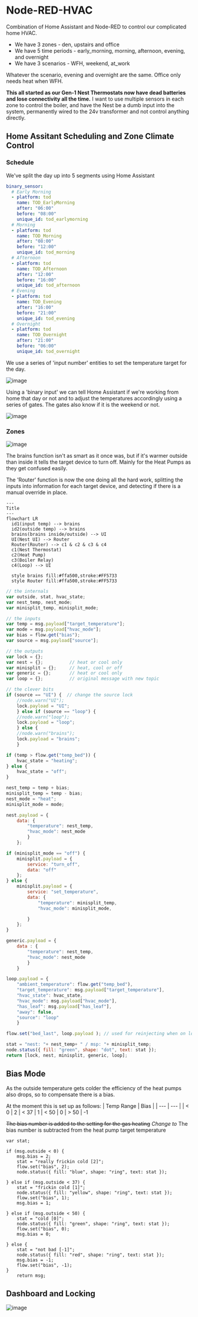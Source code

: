# Node-RED-HVAC
Combination of Home Assistant and Node-RED to control our complicated home HVAC.

- We have 3 zones - den, upstairs and office
- We have 5 time periods - early_morning, morning, afternoon, evening, and overnight
- We have 3 scenarios - WFH, weekend, at_work

Whatever the scenario, evening and overnight are the same. Office only needs heat when WFH.

**This all started as our Gen-1 Nest Thermostats now have dead batteries and lose connectivity all the time.** I want to use multiple sensors in each zone to control the boiler, and have the Nest be a dumb input into the system, permanently wired to the 24v transformer and not control anything directly.

## Home Assitant Scheduling and Zone Climate Control

### Schedule
We've split the day up into 5 segments using Home Assistant

```yaml
binary_sensor:
  # Early Morning
  - platform: tod
    name: TOD_EarlyMorning
    after: "06:00"
    before: "08:00"
    unique_id: tod_earlymorning
  # Morning
  - platform: tod
    name: TOD_Morning
    after: "08:00"
    before: "12:00"
    unique_id: tod_morning
  # Afternoon
  - platform: tod
    name: TOD_Afternoon
    after: "12:00"
    before: "16:00"
    unique_id: tod_afternoon
  # Evening
  - platform: tod
    name: TOD_Evening
    after: "16:00"
    before: "21:00"
    unique_id: tod_evening
  # Overnight
  - platform: tod
    name: TOD_Overnight
    after: "21:00"
    before: "06:00"
    unique_id: tod_overnight
```
We use a series of 'input number' entities to set the temperature target for the day.

![image](https://github.com/MadJalapeno/Node-RED-HVAC/assets/12914929/8ca5432f-a1b4-4777-8b6c-3dc41a4495c9)

Using a 'binary input' we can tell Home Assistant if we're working from home that day or not and to adjust the temperatures accordingly using a series of gates. The gates also know if it is the weekend or not.

![image](https://github.com/MadJalapeno/Node-RED-HVAC/assets/12914929/4c607fc7-c6b9-44e1-8f3d-7ee76900b5cb)

### Zones

![image](https://github.com/MadJalapeno/Node-RED-HVAC/assets/12914929/0f61eb06-c7a2-4039-a7a2-68782c2791dd)

The brains function isn't as smart as it once was, but if it's warmer outside than inside it tells the target device to turn off. Mainly for the Heat Pumps as they get confused easily.

The 'Router' function is now the one doing all the hard work, splitting the inputs into information for each target device, and detecting if there is a manual override in place.

```mermaid
---
Title
---
flowchart LR
  id1(input temp) --> brains
  id2(outside temp) --> brains
  brains(brains inside/outside) --> UI
  UI(Nest UI) --> Router
  Router(Router) --> c1 & c2 & c3 & c4
  c1(Nest Thermostat)
  c2(Heat Pump)
  c3(Boiler Relay)
  c4(Loop) --> UI

  style brains fill:#ffa500,stroke:#FF5733
  style Router fill:#ffa500,stroke:#FF5733
```

```javascript
// the internals
var outside, stat, hvac_state;
var nest_temp, nest_mode;
var minisplit_temp, minisplit_mode;

// the inputs
var temp = msg.payload["target_temperature"]; 
var mode = msg.payload["hvac_mode"];
var bias = flow.get("bias");
var source = msg.payload["source"];

// the outputs
var lock = {};
var nest = {};          // heat or cool only
var minisplit = {};     // heat, cool or off
var generic = {};       // heat or cool only
var loop = {};          // original message with new topic

// the clever bits
if (source == "UI") {  // change the source lock
    //node.warn("UI");    
    lock.payload = "UI";
    } else if (source == "loop") {
    //node.warn("loop");
    lock.payload = "loop";
    } else {
    //node.warn("brains");
    lock.payload = "brains";
    }

if (temp > flow.get("temp_bed")) {
    hvac_state = "heating";
} else {
    hvac_state = "off";
}

nest_temp = temp + bias;
minisplit_temp = temp - bias;
nest_mode = "heat";
minisplit_mode = mode;

nest.payload = {
    data: {
        "temperature": nest_temp,
        "hvac_mode": nest_mode
        }
    };

if (minisplit_mode == "off") {
    minisplit.payload = {
        service: "turn_off",
        data: "off"
    };
} else {
    minisplit.payload = {
        service: "set_temperature",
        data: {
            "temperature": minisplit_temp,
            "hvac_mode": minisplit_mode,

        }
    };
}

generic.payload = {
    data : {
        "temperature": nest_temp,
        "hvac_mode": nest_mode
        }
    }

loop.payload = {
    "ambient_temperature": flow.get("temp_bed"),
    "target_temperature": msg.payload["target_temperature"],
    "hvac_state": hvac_state,
    "hvac_mode": msg.payload["hvac_mode"],
    "has_leaf": msg.payload["has_leaf"],
    "away": false,
    "source": "loop"
    }

flow.set("bed_last", loop.payload ); // used for reinjecting when on lock

stat = "nest: "+ nest_temp+ " / msp: "+ minisplit_temp;
node.status({ fill: "green", shape: "dot", text: stat });
return [lock, nest, minisplit, generic, loop];
```

## Bias Mode
As the outside temperature gets colder the efficiency of the heat pumps also drops, so to compensate there is a bias.

At the moment this is set up as follows:
| Temp Range | Bias |
| --- | --- |
| < 0 | 2
| < 37 | 1
| < 50 | 0
| > 50 | -1

~~The bias number is added to the setting for the gas heating~~ _Change to_ The bias number is subtracted from the heat pump target temperature
```
var stat;

if (msg.outside < 0) {
    msg.bias = 2;
    stat = "really frickin cold [2]";
    flow.set("bias", 2);
    node.status({ fill: "blue", shape: "ring", text: stat });

} else if (msg.outside < 37) {
    stat = "frickin cold [1]";
    node.status({ fill: "yellow", shape: "ring", text: stat });
    flow.set("bias", 1);    
    msg.bias = 1;

} else if (msg.outside < 50) {
    stat = "cold [0]";
    node.status({ fill: "green", shape: "ring", text: stat }); 
    flow.set("bias", 0);   
    msg.bias = 0;

} else {
    stat = "not bad [-1]";
    node.status({ fill: "red", shape: "ring", text: stat });    
    msg.bias = -1;
    flow.set("bias", -1);
}
    return msg; 
```

## Dashboard and Locking

![image](https://github.com/MadJalapeno/Node-RED-HVAC/assets/12914929/ef1c2758-5f75-42a6-b1ed-a92132586cb4)
